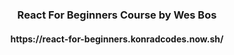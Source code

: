 <h3 align="center">React For Beginners Course by Wes Bos</h3>
<h4 align="center">https://react-for-beginners.konradcodes.now.sh/</h4>

